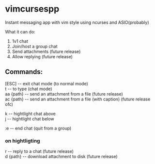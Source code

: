 # vimcursespp
Instant messaging app with vim style using ncurses and ASIO(probably)

What it can do:
1. 1v1 chat
2. Join/host a group chat
3. Send attachments (future release)
4. Allow replying (future release)

## Commands:
[ESC] -- exit chat mode (to normal mode)  
t -- to type (chat mode)  
aa {path} -- send an attachment from a file (future release)  
ac {path} -- send an attachment from a file (with caption) (future release ofc)  
  
k -- hightlight chat above  
j -- hightlight chat below  
  
:e -- end chat (quit from a group)  
  
### on hightligting
r -- reply to a chat (future release)  
d {path} -- download attachment to disk (future release)
